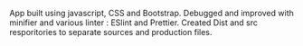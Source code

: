 App built using javascript, CSS and Bootstrap.
Debugged and improved with minifier and various linter : ESlint and Prettier.
Created Dist and src resporitories to separate sources and production files.